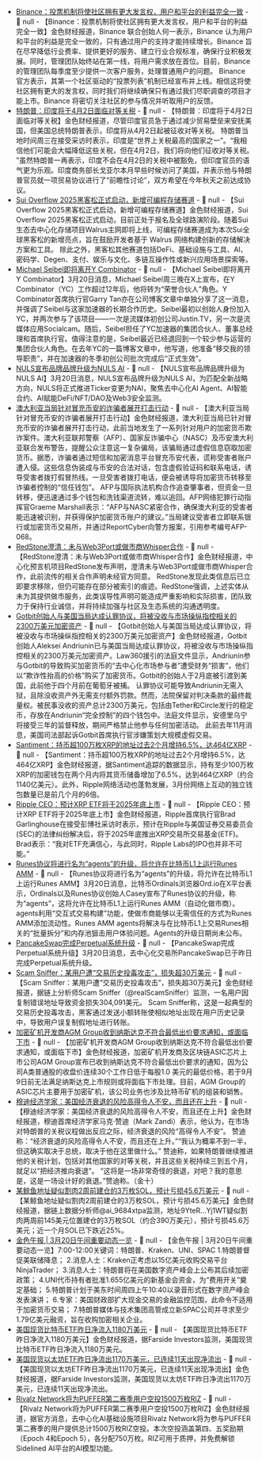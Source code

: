 - [Binance：投票机制将使社区拥有更大发言权，用户和平台的利益完全一致](https://x.com/heyibinance/status/1902602999001960778) - 📰 null - 【Binance：投票机制将使社区拥有更大发言权，用户和平台的利益完全一致】金色财经报道，Binance 联合创始人何一表示，Binance 认为用户和平台的利益是完全一致的，只有通过用户的支持才能持续增长。Binance 旨在尽早降低行业费率、提供更好的服务、建立行业合规标准，确保行业积极发展。同时，管理团队始终站在第一线，将用户需求放在首位。目前，Binance 的管理团队每季度至少提供一次客户服务，处理普通用户的问题。 
Binance 官方表示，其第一个社区驱动的“投票列表”机制已经宣布并上线。相信这将使社区拥有更大的发言权，同时我们将继续确保只有通过我们尽职调查的项目才能上市。Binance 将密切关注社区的参与情况并听取用户的反馈。
- [特朗普：印度将于4月2日面临对等关税](https://flash.jin10.com/detail/20250320141053531800) - 📰 null - 【特朗普：印度将于4月2日面临对等关税】金色财经报道，尽管印度官员急于通过减少贸易壁垒来安抚美国，但美国总统特朗普表示，印度将从4月2日起被征收对等关税。 
特朗普当地时间周三在接受采访时表示，印度是“世界上关税最高的国家之一”。“我相信他们可能会大幅降低这些关税，但在4月2日，我们将向他们征收对等关税。 
”虽然特朗普一再表示，印度不会在4月2日的关税中被豁免，但印度官员的语气更为乐观。印度商务部长戈亚尔本月早些时候访问了美国，并表示他与特朗普官员就一项贸易协议进行了“前瞻性讨论”，双方希望在今年秋天之前达成协议。
- [Sui Overflow 2025黑客松正式启动，新增可编程存储赛道](https://sui.io/overflow) - 📰 null - 【Sui Overflow 2025黑客松正式启动，新增可编程存储赛道】金色财经报道，Sui Overflow 2025黑客松正式启动，目前正处于报名及全球路演阶段。随着Sui生态去中心化存储项目Walrus主网即将上线，可编程存储赛道成为本次Sui全球黑客松的新增亮点，旨在鼓励开发者基于 Walrus 网络构建创新的存储解决方案和工具。 
除此之外，黑客松其他赛道包括DeFi、基础设施与工具、AI、密码学、Degen、支付、娱乐与文化、多链互操作性或新兴应用场景探索等。
- [Michael Seibel即将离开Y Combinator](https://techcrunch.com/2025/03/19/michael-seibel-is-leaving-y-combinator/?guccounter=1) - 📰 null - 【Michael Seibel即将离开Y Combinator】3月20日消息，Michael Seibel周三晚在X上宣布，在Y Combinator（YC）工作超过12年后，他将转为“荣誉合伙人”角色。Y Combinator首席执行官Garry Tan亦在公司博客文章中单独分享了这一消息，并强调了Seibel与这家加速器的长期合作历史。Seibel最初以创始人身份加入YC，并两次参与了该项目——一次是流媒体初创公司Justin.TV，另一次是流媒体应用Socialcam。随后，Seibel担任了YC加速器的集团合伙人、董事总经理和首席执行官。值得注意的是，Seibel最近已经退回到一个较少参与运营的集团合伙人角色。在去年YC的一篇博客文章中，他写道，他准备“移交我的领导职责”，并在加速器的冬季初创公司批次完成后“正式生效”。
- [NULS宣布品牌品牌升级为NULS AI](https://x.com/Nuls/status/1902587628618400101) - 📰 null - 【NULS宣布品牌品牌升级为NULS AI】3月20日消息，NULS宣布品牌升级为NULS AI，为匹配全新战略方向，NULS将正式推进Ticker变更为NAI，聚焦去中心化AI Agent、AI智能合约、AI赋能DeFi/NFT/DAO及Web3安全监测。
- [澳大利亚当局针对冒充币安的诈骗者展开打击行动](https://decrypt.co/310819/authorities-target-crypto-scammers-posing-binance-australia) - 📰 null - 【澳大利亚当局针对冒充币安的诈骗者展开打击行动】金色财经报道，澳大利亚当局已针对冒充币安的诈骗者展开打击行动，此前当地发生了一系列针对用户的加密货币欺诈案件。澳大利亚联邦警察（AFP）、国家反诈骗中心（NASC）及币安澳大利亚联合发布警告，提醒公众注意这一复杂骗局，该骗局通过虚假信息窃取加密货币。据悉，诈骗者通过短信和加密消息平台冒充币安代表，谎称受害者账户遭入侵。这些信息伪装成与币安的合法对话，包含虚假验证码和联系电话，诱导受害者拨打假冒热线。一旦受害者拨打电话，便会被诱导将加密货币转移至诈骗者控制的“信任钱包”。 
AFP与国际执法机构合作追查肇事者，但资金一旦转移，便迅速通过多个钱包和洗钱渠道流转，难以追回。AFP网络犯罪行动指挥官Graeme Marshall表示：“AFP与NASC紧密合作，确保澳大利亚的受害者能迅速被识别，并获得保护加密货币账户的建议。”当局建议受害者立即联系银行或加密货币交易所，并通过ReportCyber向警方报案，引用参考编号AFP-068。
- [RedStone澄清：未与Web3Port或做市商Whisper合作](https://x.com/redstone_defi/status/1902585899881582723) - 📰 null - 【RedStone澄清：未与Web3Port或做市商Whisper合作】金色财经报道，中心化预言机项目RedStone发布声明，澄清未与Web3Port或做市商Whisper合作，此前流传的相关合作声明未经官方同意。 
RedStone发现此类信息后已立即要求移除，但仍可能存在部分被索引的痕迹。RedStone强调，上述实体从未为其提供做市服务，此类误导性声明可能造成严重影响和实际损害，团队致力于保持行业诚信，并将持续加强与社区及生态系统的沟通透明度。
- [Gotbit创始人与美国当局达成认罪协议，将被没收与市场操纵指控相关的2300万美元加密资产](https://decrypt.co/310816/gotbit-founder-forfeits-23m-crypto-market-manipulation-plea-deal) - 📰 null - 【Gotbit创始人与美国当局达成认罪协议，将被没收与市场操纵指控相关的2300万美元加密资产】金色财经报道，Gotbit创始人Aleksei Andriunin已与美国当局达成认罪协议，将被没收与市场操纵指控相关的2300万美元加密资产。Law360援引的法庭文件显示，Andriunin参与Gotbit的导致购买加密货币的“去中心化市场参与者”遭受财务“损害”，他们以“欺诈性抬高的价格”购买了加密货币。Gotbit的创始人于2月底被引渡到美国，此前他于四个月前在葡萄牙被捕。 
认罪协议可能导致Andriunin无需入狱，且除没收资产外无需支付额外罚款。然而，法院保留对判决条款的最终裁量权。被民事没收的资产总计2300万美元，包括由Tether和Circle发行的稳定币，存放在Andriunin“完全控制”的四个钱包中。法庭文件显示，安德里乌宁将接受三年的监督释放，期间严格禁止他参与任何加密活动。 
此前去年11月消息，美国司法部起诉Gotbit首席执行官涉嫌策划大规模虚假交易。
- [Santiment：持币超100万枚XRP的地址过去2个月增持6.5%，达464亿XRP](https://www.coindesk.com/markets/2025/03/20/xrp-whales-boost-coin-stash-by-over-6-to-46-4b-in-two-months) - 📰 null - 【Santiment：持币超100万枚XRP的地址过去2个月增持6.5%，达464亿XRP】金色财经报道，据Santiment追踪的数据显示，持有至少100万枚XRP的加密钱包在两个月内将其货币储备增加了6.5%，达到464亿XRP（约合1140亿美元）。此外，Ripple网络活动也蓬勃发展，3月份网络上互动的独立钱包数量已是前几个月的6倍。
- [Ripple CEO：预计XRP ETF将于2025年底上市](https://www.coindesk.com/markets/2025/03/20/ripple-s-ceo-confident-of-xrp-in-u-s-strategic-reserve-says-ipo-is-possible) - 📰 null - 【Ripple CEO：预计XRP ETF将于2025年底上市】金色财经报道，Ripple首席执行官Brad Garlinghouse在接受彭博社采访时表示，预计在Ripple与美国证券交易委员会(SEC)的法律纠纷解决后，将于2025年底推出XRP交易所交易基金(ETF)。Brad表示：“我对ETF充满信心，与此同时，Ripple Labs的IPO也并非不可能。”
- [Runes协议将进行名为“agents”的升级，将允许在比特币L1上运行Runes AMM](https://x.com/ord_io/status/1902580325328228458) - 📰 null - 【Runes协议将进行名为“agents”的升级，将允许在比特币L1上运行Runes AMM】3月20日消息，比特币Ordinals浏览器Ord.io在X平台表示，Ordinals以及Runes协议创始人Casey宣布了Runes协议的升级，称为“agents”，这将允许在比特币L1上运行Runes AMM（自动化做市商）。agents利用“交互式交易构建”功能，使做市商能够以无需信任的方式为Runes AMM添加流动性。Runes AMM agents将解决与在比特币L1上交易Runes相关的“批量拆分”和内存池狙击用户体验问题。Agents的升级日期尚未公布。
- [PancakeSwap完成Perpetual系统升级](https://x.com/PancakeSwap/status/1902581261832425504) - 📰 null - 【PancakeSwap完成Perpetual系统升级】3月20日消息，去中心化交易所PancakeSwap已于昨日完成Perpetual系统升级。
- [Scam Sniffer：某用户遭“交易历史投毒攻击”，损失超30万美元](https://x.com/realScamSniffer/status/1902580142385619019) - 📰 null - 【Scam Sniffer：某用户遭“交易历史投毒攻击”，损失超30万美元】金色财经报道，据链上分析师Scam Sniffer（@realScamSniffer）监测，一名用户因复制错误地址导致资金损失304,091美元。 
Scam Sniffer称，这是一起典型的交易历史投毒攻击，黑客通过发送小额转账使相似地址出现在用户历史记录中，导致用户误复制假地址进行转账。
- [加密矿机开发商AGM Group收到纳斯达克不符合最低出价要求通知，或面临下市](https://www.globenewswire.com/news-release/2025/03/19/3045816/0/en/AGM-Group-Holdings-Inc-Announces-Receipt-of-Nasdaq-Notification-Regarding-Minimum-Bid-Requirements.html) - 📰 null - 【加密矿机开发商AGM Group收到纳斯达克不符合最低出价要求通知，或面临下市】金色财经报道，加密矿机开发商及区块链ASIC芯片上市公司AGM Group宣布已收到纳斯达克不符合最低出价要求的通知，因为公司A类普通股的收盘价连续30个工作日低于每股1.0 美元的最低价格，若于9月9日前无法满足纳斯达克上市规则或将面临下市处理。目前，AGM Group的ASIC芯片主要用于加密矿机，该公司业务也涉及比特币矿机的组装和销售。
- [穆迪经济学家：美国经济衰退的风险高得令人不安，而且还在上升]() - 📰 null - 【穆迪经济学家：美国经济衰退的风险高得令人不安，而且还在上升】金色财经报道，穆迪首席经济学家马克·赞迪（Mark Zandi）表示，他认为，在市场对特朗普的关税议程做出反应之际，经济衰退的风险“高得令人不安”。 
赞迪称：“经济衰退的风险高得令人不安，而且还在上升。”“我认为概率不到一半，但这确实取决于总统，取决于他在这里做什么。” 
赞迪称，如果特朗普继续推进他的关税计划，包括对其他国家的对等关税，并且这些关税持续三到五个月，就足以“把经济推向衰退”。 
“这将是一场非常奇怪的衰退，对吧？我的意思是，这是一场设计好的衰退。”赞迪称。（金十）
- [某鲸鱼地址疑似割肉2周前建仓的3万枚SOL，预计亏损45.6万美元](https://x.com/ai_9684xtpa/status/1902573643500249405) - 📰 null - 【某鲸鱼地址疑似割肉2周前建仓的3万枚SOL，预计亏损45.6万美元】金色财经报道，据链上数据分析师@ai_9684xtpa监测，地址9YteR...Yj1WT疑似割肉两周前145美元位置建仓的3万枚SOL（约合390万美元），预计亏损45.6万美元；近一个月SOL已下跌近25%。
- [金色午报 | 3月20日午间重要动态一览]() - 📰 null - 【金色午报 | 3月20日午间重要动态一览】7:00-12:00关键词：特朗普、Kraken、UNI、SPAC 
1.特朗普督促美联储降息； 
2.消息人士：Kraken正考虑以15亿美元收购交易平台NinjaTrader； 
3.消息人士：特朗普将在美国数字资产峰会上公布其后续加密政策； 
4.UNI代币持有者批准1.655亿美元的新基金会资金，为“费用开关”奠定基础； 
5.特朗普计划于美东时间周四上午10:40以录音形式在数字资产峰会发表演讲； 
6.专家：美国财政部扩大现金交易的金融监控范围，此命令不适用于加密货币交易； 
7.特朗普媒体与技术集团高管成立新SPAC公司并寻求至少1.79亿美元融资，旨在收购加密相关企业。
- [美国现货比特币ETF昨日净流入1180万美元]() - 📰 null - 【美国现货比特币ETF昨日净流入1180万美元】金色财经报道，据Farside Investors监测，美国现货比特币ETF昨日净流入1180万美元。
- [美国现货以太坊ETF昨日净流出1170万美元，已连续11天出现净流出](https://x.com/FarsideUK/status/1902566993334518150) - 📰 null - 【美国现货以太坊ETF昨日净流出1170万美元，已连续11天出现净流出】金色财经报道，据Farside Investors监测，美国现货以太坊ETF昨日净流出1170万美元，已连续11天出现净流出。
- [Rivalz Network将为PUFFER第二赛季用户空投1500万枚RIZ](https://x.com/puffer_finance/status/1902339347770458253) - 📰 null - 【Rivalz Network将为PUFFER第二赛季用户空投1500万枚RIZ】金色财经报道，据官方消息，去中心化AI基础设施项目Rivalz Network将为参与PUFFER第二赛季的用户提供总计1500万枚RIZ空投。本次空投涵盖第四、五奖励期（Epoch 4和Epoch 5），各分配750万枚。RIZ可用于质押，并免费解锁Sidelined AI平台的AI模型功能。
